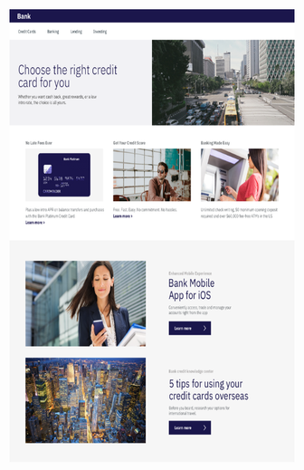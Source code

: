 
<html lang="en-US">

<head>
    <meta charset="UTF-8">
    <meta name="viewport" content="width=device-width, initial-scale=1">
    <img src = "dte_bank_bg_V2.png"
    	width="auto" height="800"
         alt = "New Watson Assistant Bank" />
</head>
<script>
  window.watsonAssistantChatOptions = {
    integrationID: "b9b49222-ad04-410b-aeca-4f72eaa594a5", // The ID of this integration.
    region: "aws-us-east-1", // The region your integration is hosted in.
    serviceInstanceID: "20240227-1525-1134-808e-497d1e4816e6", // The ID of your service instance.
    onLoad: async (instance) => { await instance.render(); }
  };
  setTimeout(function(){
    const t=document.createElement('script');
    t.src="https://web-chat.global.assistant.watson.appdomain.cloud/versions/" + (window.watsonAssistantChatOptions.clientVersion || 'latest') + "/WatsonAssistantChatEntry.js";
    document.head.appendChild(t);
  });
</script>
<body>
</body>

</html>
